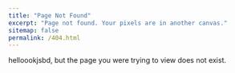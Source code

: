 ```yaml
---
title: "Page Not Found"
excerpt: "Page not found. Your pixels are in another canvas."
sitemap: false
permalink: /404.html
---
```


helloookjsbd, but the page you were trying to view does not exist.
